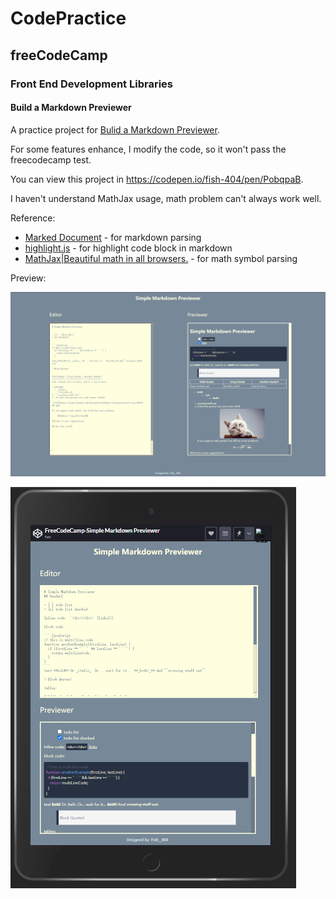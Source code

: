 # CodePractice

## freeCodeCamp

### Front End Development Libraries

#### Build a Markdown Previewer

A practice project for [Bulid a Markdown Previewer](https://www.freecodecamp.org/learn/front-end-libraries/front-end-libraries-projects/build-a-markdown-previewer).

For some features enhance, I modify the code, so it won't pass the freecodecamp test.

You can view this project in https://codepen.io/fish-404/pen/PobqpaB.

I haven't understand MathJax usage, math problem can't always work well.

Reference:
* [Marked Document](https://marked.js.org/) - for markdown parsing
* [highlight.js](https://highlightjs.org/) - for highlight code block in markdown
* [MathJax|Beautiful math in all browsers.](mathjax.org) - for math symbol parsing

Preview: 

![Wide Screen Preview](https://github.com/fish-404/CodePractice/blob/main/freeCodeCamp/Front%20End%20Development%20Libraries/Build%20a%20Markdown%20Previewer/WideScreenPreview.png)

![Narrow Screen Preview](https://github.com/fish-404/CodePractice/blob/main/freeCodeCamp/Front%20End%20Development%20Libraries/Build%20a%20Markdown%20Previewer/NarrowScreenPreview.png)

